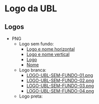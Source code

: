 # Logo da UBL

## Logos
- PNG
  - Logo sem fundo:
    - [Logo e nome horizontal](./PNG/Logo-sem-fundo-padrão/LOGO-UBL-SEM-FUNDO-09.png)
    - [Logo e nome vertical](./PNG/Logo-sem-fundo-padrão/LOGO-UBL-SEM-FUNDO-10.png)
    - [Logo](./PNG/Logo-sem-fundo-padrão/LOGO-UBL-SEM-FUNDO-11.png)
    - [Nome](./PNG/Logo-sem-fundo-padrão/LOGO-UBL-SEM-FUNDO-12.png)
  - Logo branca:
    - [LOGO-UBL-SEM-FUNDO-01.png](./PNG/LOGO-UBL-SEM-FUNDO-01.png)
    - [LOGO-UBL-SEM-FUNDO-02.png](./PNG/LOGO-UBL-SEM-FUNDO-02.png)
    - [LOGO-UBL-SEM-FUNDO-03.png](./PNG/LOGO-UBL-SEM-FUNDO-03.png)
    - [LOGO-UBL-SEM-FUNDO-04.png](./PNG/LOGO-UBL-SEM-FUNDO-04.png)
  - Logo preta:
 
